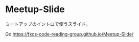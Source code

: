 Meetup-Slide
============

ミートアップのイントロで使うスライド。

Go <https://fxos-code-reading-group.github.io/Meetup-Slide/>
